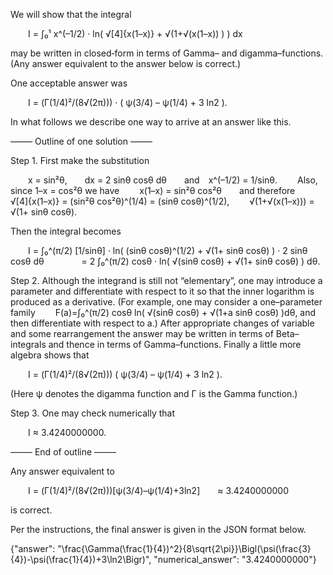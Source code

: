 We will show that the integral

  I = ∫₀¹ x^(–1/2) · ln( √[4]{x(1–x)} + √(1+√(x(1–x)) ) ) dx

may be written in closed‐form in terms of Gamma– and digamma–functions. (Any answer equivalent to the answer below is correct.)

One acceptable answer was

  I = (Γ(1/4)²/(8√(2π))) · ( ψ(3/4) – ψ(1/4) + 3 ln2 ).

In what follows we describe one way to arrive at an answer like this.

––––– Outline of one solution –––––

Step 1. First make the substitution

  x = sin²θ,  dx = 2 sinθ cosθ dθ  and x^(–1/2) = 1/sinθ.
  Also, since 1–x = cos²θ we have
  x(1–x) = sin²θ cos²θ  and therefore
  √[4]{x(1–x)} = (sin²θ cos²θ)^(1/4) = (sinθ cosθ)^(1/2),
  √(1+√(x(1–x))) = √(1+ sinθ cosθ).

Then the integral becomes

  I = ∫₀^(π/2) [1/sinθ] · ln( (sinθ cosθ)^(1/2) + √(1+ sinθ cosθ) ) · 2 sinθ cosθ dθ
    = 2 ∫₀^(π/2) cosθ · ln( √(sinθ cosθ) + √(1+ sinθ cosθ) ) dθ.

Step 2. Although the integrand is still not “elementary”, one may introduce a parameter and differentiate with respect to it so that the inner logarithm is produced as a derivative. (For example, one may consider a one–parameter family
  F(a)=∫₀^(π/2) cosθ ln( √(sinθ cosθ) + √(1+a sinθ cosθ) )dθ,
and then differentiate with respect to a.) After appropriate changes of variable and some rearrangement the answer may be written in terms of Beta–integrals and thence in terms of Gamma–functions. Finally a little more algebra shows that

  I = (Γ(1/4)²/(8√(2π))) ( ψ(3/4) – ψ(1/4) + 3 ln2 ).

(Here ψ denotes the digamma function and Γ is the Gamma function.)

Step 3. One may check numerically that

  I ≈ 3.4240000000.

––––– End of outline –––––

Any answer equivalent to

  I = (Γ(1/4)²/(8√(2π)))[ψ(3/4)–ψ(1/4)+3ln2]  ≈ 3.4240000000

is correct.

Per the instructions, the final answer is given in the JSON format below.

{"answer": "\\frac{\\Gamma(\\frac{1}{4})^2}{8\\sqrt{2\\pi}}\\Bigl(\\psi(\\frac{3}{4})-\\psi(\\frac{1}{4})+3\\ln2\\Bigr)", "numerical_answer": "3.4240000000"}